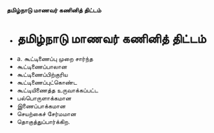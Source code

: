 **தமிழ்நாடு மாணவர் கணினித் திட்டம்**
- # தமிழ்நாடு மாணவர் கணினித் திட்டம்
- a. கூட்டிணைப்பு முறை சார்ந்த
- கூட்டிணைப்பாலான
- கூட்டிணைப்பிற்குரிய
- கூட்டிணைப்புட்கொண்ட
- கூட்டியிணைத்த உருவாக்கப்பட்ட
- பல்பொருளாக்கமான
- இணைப்பாக்கமான
- செயற்கைச் சேர்மமான
- தொகுத்துப்பார்க்கிற.


